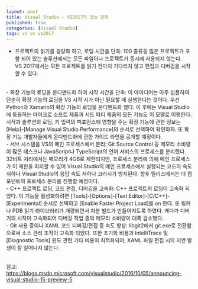 ```yaml
---
layout: post
title: Visual Studio - VS2017의 성능 강화
published: true
categories: [Visual Studio]
tags: vs vc vs2017
---
```

  
- 프로젝트의 읽기를 경량화 하고, 로딩 시간을 단축: 100 종류등 많은 프로젝트가 포함 되어 있는 솔루션에서는 모든 파일이나 프로젝트가 동시에 사용되지 않는다.  
VS 2017에서는 모든 프로젝트를 읽기 전까지 기다리지 않고 편집과 디버깅을 시작할 수 있다.   
<br>    
- 확장 기능의 로딩을 온디멘드화 하여 시작 시간을 단축: 이 아이디어는 아주 심플하여 단순히 확장 기능의 로딩을 VS 시작 시가 아닌 필요할 때 실행한다는 것이다.  
우선 Python과 Xamarin의 확장 기능의 로딩을 온디멘드화 했다. 이 후에는 Visual Studio에 동봉하는 마이크로 소프트 제품과 서드 파티 제품의 모든 기능도 이 모델로 이행한다. 시작과 솔루션의 로딩, 키 입력의 퍼포먼스에 영향을 주는 확장 기능에 관한 정보는 [Help]-[Manage Visual Studio Performance]의 순서로 선택하여 확인하자.  
또 확장 기능 개발자들에게 온디멘드화에 관한 가이드 라인을 공개할 예정이다.  
<br>   
- 서브 시스템을 VS의 메인 프로세스에서 분리: Git Source Control 등 메모리 소비량이 많은 태스크나 JavaScript나 TypeScript의 언어 서비스의 프로세스를 분리했다.  
32비트 처리에서는 메모리가 4GB로 제한되지만, 프로세스 분리에 의해 메인 프로세스가 이 제한을 회피할 수 있어 Visual Studio의 메인 프로세스에서 실행되는 코드의 속도 저하나 Visual Studio의 응답 속도 저하나 크러시가 방지된다. 향후 릴리스에서는 더 컴포넌트의 프로세스 분리를 진행할 예정이다.  
<br>   
- C++ 프로젝트 로딩, 코드 편집, 디버깅을 고속화: C++ 프로젝트의 로딩이 고속화 되었다. 이 기능을 활성화하려면 [Tools]-[Options]-[Text Editor]-[C/C++]-[Experimental] 순서로 선택하고 [Enable Faster Project Load]를 on 한다. 또 링커나 PDB 읽기 라이브러리가 개량되면서 차분 빌드가 만들어지도록 하였다. 게다가 디버거의 시작이 고속화되어 디버깅 작업 중의 메모리 소비량이 대폭 감소했다.  
<br>     
- Git 사용 중이나 XAML 코드 디버깅/편집 중 속도 향상: libgit2에서 git.exe로 전환함으로써 소스 관리 조작이 고속화 되었다. 또한 초기화 비용과 IntelliTrace 및 [Diagnostic Tools] 윈도 관련 기타 비용이 최적화되어, XAML 파일 편집 시의 지연 발생이 잘 일어나지 않는다.  
<br>     
<br>     
  
참고: https://blogs.msdn.microsoft.com/visualstudio/2016/10/05/announcing-visual-studio-15-preview-5